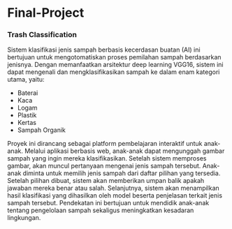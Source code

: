 ﻿# Final-Project

### Trash Classification

Sistem klasifikasi jenis sampah berbasis kecerdasan buatan (AI) ini bertujuan untuk mengotomatiskan proses pemilahan sampah berdasarkan jenisnya. Dengan memanfaatkan arsitektur deep learning VGG16, sistem ini dapat mengenali dan mengklasifikasikan sampah ke dalam enam kategori utama, yaitu:

* Baterai
* Kaca
* Logam
* Plastik
* Kertas
* Sampah Organik

Proyek ini dirancang sebagai platform pembelajaran interaktif untuk anak-anak. Melalui aplikasi berbasis web, anak-anak dapat mengunggah gambar sampah yang ingin mereka klasifikasikan. Setelah sistem memproses gambar, akan muncul pertanyaan mengenai jenis sampah tersebut. Anak-anak diminta untuk memilih jenis sampah dari daftar pilihan yang tersedia. Setelah pilihan dibuat, sistem akan memberikan umpan balik apakah jawaban mereka benar atau salah. Selanjutnya, sistem akan menampilkan hasil klasifikasi yang dihasilkan oleh model beserta penjelasan terkait jenis sampah tersebut. Pendekatan ini bertujuan untuk mendidik anak-anak tentang pengelolaan sampah sekaligus meningkatkan kesadaran lingkungan.
